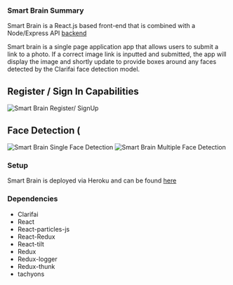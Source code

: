 ### Smart Brain Summary

Smart Brain is a React.js based front-end that is combined with a Node/Express API [backend](https://github.com/gabecadiz/smart-brain-api)

Smart brain is a single page application app that allows users to submit a link to a photo. If a correct image link is inputted and submitted, the app will display the image and shortly update to provide boxes around any faces detected by the Clarifai face detection model.

## Register / Sign In Capabilities

![Smart Brain Register/ SignUp](/assets/smart-brain-login-reg.gif)

## Face Detection (

![Smart Brain Single Face Detection](/assets/smart-brain-single-face.gif)
![Smart Brain Multiple Face Detection](/assets/smart-brain-multiple-faces.gif)

### Setup

Smart Brain is deployed via Heroku and can be found [here](https://smart-brain-gc.herokuapp.com/)

### Dependencies

- Clarifai
- React
- React-particles-js
- React-Redux
- React-tilt
- Redux
- Redux-logger
- Redux-thunk
- tachyons
